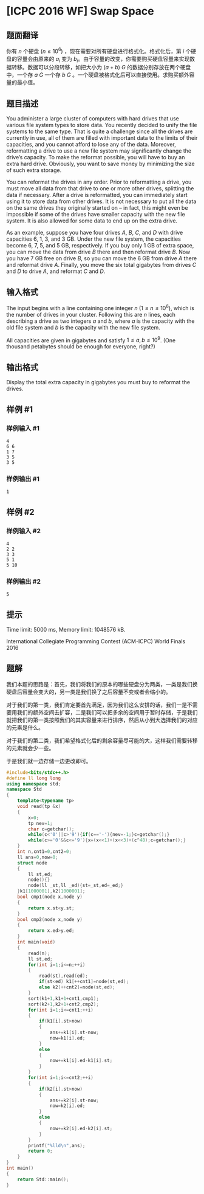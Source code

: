 # [ICPC 2016 WF] Swap Space

## 题面翻译

你有 $n$ 个硬盘 $(n\leqslant10^{6})$ ，现在需要对所有硬盘进行格式化。格式化后，第 $i$ 个硬盘的容量会由原来的 $a_{i}$ 变为 $b_{i}$。由于容量的改变，你需要购买硬盘容量来实现数据转移。数据可以分段转移，如把大小为 $(a+b)\ G$ 的数据分别存放在两个硬盘中，一个存 $a\ G$ 一个存 $b\ G$ 。一个硬盘被格式化后可以直接使用。求购买额外容量的最小值。

## 题目描述

You administer a large cluster of computers with hard drives that use various file system types to store data. You recently decided to unify the file systems to the same type. That is quite a challenge since all the drives are currently in use, all of them are filled with important data to the limits of their capacities, and you cannot afford to lose any of the data. Moreover, reformatting a drive to use a new file system may significantly change the drive’s capacity. To make the reformat possible, you will have to buy an extra hard drive. Obviously, you want to save money by minimizing the size of such extra storage.

You can reformat the drives in any order. Prior to reformatting a drive, you must move all data from that drive to one or more other drives, splitting the data if necessary. After a drive is reformatted, you can immediately start using it to store data from other drives. It is not necessary to put all the data on the same drives they originally started on – in fact, this might even be impossible if some of the drives have smaller capacity with the new file system. It is also allowed for some data to end up on the extra drive.

As an example, suppose you have four drives $A$, $B$, $C$, and $D$ with drive capacities $6$, $1$, $3$, and $3$ GB. Under the new file system, the capacities become $6$, $7$, $5$, and $5$ GB, respectively. If you buy only $1$ GB of extra space, you can move the data from drive $B$ there and then reformat drive $B$. Now you have $7$ GB free on drive $B$, so you can move the $6$ GB from drive $A$ there and reformat drive $A$. Finally, you move the six total gigabytes from drives $C$ and $D$ to drive $A$, and reformat $C$ and $D$.

## 输入格式

The input begins with a line containing one integer $n$ ($1 \le n \le 10^6$), which is the number of drives in your cluster. Following this are $n$ lines, each describing a drive as two integers $a$ and $b$, where $a$ is the capacity with the old file system and $b$ is the capacity with the new file system.

All capacities are given in gigabytes and satisfy $1 \le a,b \le 10^9$. (One thousand petabytes should be enough for everyone, right?)

## 输出格式

Display the total extra capacity in gigabytes you must buy to reformat the drives.

## 样例 #1

### 样例输入 #1

```
4
6 6
1 7
3 5
3 5
```

### 样例输出 #1

```
1
```

## 样例 #2

### 样例输入 #2

```
4
2 2
3 3
5 1
5 10
```

### 样例输出 #2

```
5
```

## 提示

Time limit: 5000 ms, Memory limit: 1048576 kB. 

 International Collegiate Programming Contest (ACM-ICPC) World Finals 2016

## 题解
我们本题的思路是：首先，我们将我们的原本的哪些硬盘分为两类，一类是我们换硬盘后容量会变大的，另一类是我们换了之后容量不变或者会缩小的。

对于我们的第一类，我们肯定要首先满足，因为我们这么安排的话，我们一是不需要用我们的额外空间去扩容，二是我们可以把多余的空间用于暂时存储，于是我们就把我们的第一类按照我们的其实容量来进行排序，然后从小到大选择我们的对应的元素是什么。

对于我们的第二类，我们希望格式化后的剩余容量尽可能的大，这样我们需要转移的元素就会少一些。

于是我们就一边存储一边更改即可。
```cpp
#include<bits/stdc++.h>
#define ll long long
using namespace std;
namespace Std
{
    template<typename tp>
    void read(tp &x)
    {
        x=0;
        tp nev=1;
        char c=getchar();
        while(c<'0'||c>'9'){if(c=='-'){nev=-1;}c=getchar();}
        while(c>='0'&&c<='9'){x=(x<<1)+(x<<3)+(c^48);c=getchar();}
    }
    int n,cnt1=0,cnt2=0;
    ll ans=0,now=0;
    struct node
    {
        ll st,ed;
        node(){}
        node(ll _st,ll _ed){st=_st,ed=_ed;}
    }k1[1000001],k2[1000001];
    bool cmp1(node x,node y)
    {
        return x.st<y.st;
    }
    bool cmp2(node x,node y)
    {
        return x.ed>y.ed;
    }
    int main(void)
    {
        read(n);
        ll st,ed;
        for(int i=1;i<=n;++i)
        {
            read(st),read(ed);
            if(st<ed) k1[++cnt1]=node(st,ed);
            else k2[++cnt2]=node(st,ed);
        }
        sort(k1+1,k1+1+cnt1,cmp1);
        sort(k2+1,k2+1+cnt2,cmp2);
        for(int i=1;i<=cnt1;++i)
        {
            if(k1[i].st>now)
            {
                ans+=k1[i].st-now;
                now=k1[i].ed;
            }
            else
            {
                now+=k1[i].ed-k1[i].st;
            }
        }
        for(int i=1;i<=cnt2;++i)
        {
            if(k2[i].st>now)
            {
                ans+=k2[i].st-now;
                now=k2[i].ed;
            }
            else
            {
                now+=k2[i].ed-k2[i].st;
            }
        }
        printf("%lld\n",ans);
        return 0;
    }
}
int main()
{
    return Std::main();
}

```
